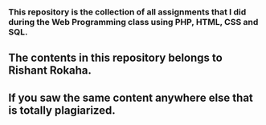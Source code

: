 ### This repository is the collection of all assignments that I did during the Web Programming class using PHP, HTML, CSS and SQL.
## The contents in this repository belongs to Rishant Rokaha.
## If you saw the same content anywhere else that is totally plagiarized.

